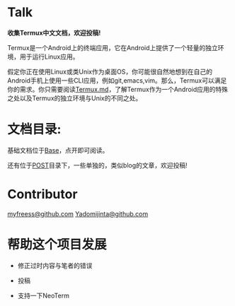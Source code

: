 # Talk

**收集Termux中文文档，欢迎投稿!**

Termux是一个Android上的终端应用，它在Android上提供了一个轻量的独立环境，用于运行Linux应用。

假定你正在使用Linux或类Unix作为桌面OS，你可能很自然地想到在自己的Android手机上使用一些CLI应用，例如git,emacs,vim。那么，Termux可以满足你的需求。你只需要阅读[Termux.md](https://github.com/myfreess/Mytermuxdoc/blob/master/Wiki/Termux.md)，了解Termux作为一个Android应用的特殊之处以及Termux的独立环境与Unix的不同之处。



# 文档目录:

基础文档位于[Base](https://github.com/myfreess/Mytermuxdoc/tree/master/Base)，点开即可阅读。

还有位于[POST](https://github.com/myfreess/Mytermuxdoc/tree/master/POST)目录下，一些单独的，类似blog的文章，欢迎投稿!


# Contributor

myfreess@github.com
Yadomijinta@github.com

# 帮助这个项目发展

+ 修正过时内容与笔者的错误

+ 投稿

+ 支持一下NeoTerm
